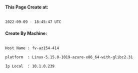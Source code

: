 
   
#### This Page Create at:

```bash

2022-09-09 - 18:45:47 UTC

```

#### Create By Machine:

```bash

Host Name : fv-az154-414

platform  : Linux-5.15.0-1019-azure-x86_64-with-glibc2.31

Ip Local  : 10.1.0.239

```

